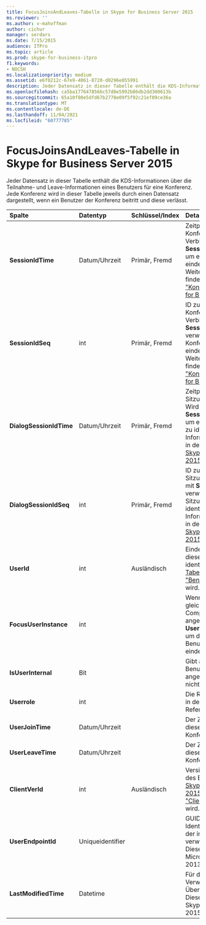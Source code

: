 ```yaml
---
title: FocusJoinsAndLeaves-Tabelle in Skype for Business Server 2015
ms.reviewer: ''
ms.author: v-mahoffman
author: cichur
manager: serdars
ms.date: 7/15/2015
audience: ITPro
ms.topic: article
ms.prod: skype-for-business-itpro
f1.keywords:
- NOCSH
ms.localizationpriority: medium
ms.assetid: e6f0212c-67e9-4061-8720-d0296e855991
description: Jeder Datensatz in dieser Tabelle enthält die KDS-Informationen über die Teilnahme- und Leave-Informationen eines Benutzers für eine Konferenz. Jede Konferenz wird in dieser Tabelle jeweils durch einen Datensatz dargestellt, wenn ein Benutzer der Konferenz beitritt und diese verlässt.
ms.openlocfilehash: ca5ba1776478566c57d8e5992b86db2dd300613b
ms.sourcegitcommit: 65a10f80e5dfd67b2778e09f5f92c21ef09ce36a
ms.translationtype: MT
ms.contentlocale: de-DE
ms.lasthandoff: 11/04/2021
ms.locfileid: "60777785"
---
```

# <a name="focusjoinsandleaves-table-in-skype-for-business-server-2015"></a>FocusJoinsAndLeaves-Tabelle in Skype for Business Server 2015
 
Jeder Datensatz in dieser Tabelle enthält die KDS-Informationen über die Teilnahme- und Leave-Informationen eines Benutzers für eine Konferenz. Jede Konferenz wird in dieser Tabelle jeweils durch einen Datensatz dargestellt, wenn ein Benutzer der Konferenz beitritt und diese verlässt.
  
|**Spalte**|**Datentyp**|**Schlüssel/Index**|**Details**|
|:-----|:-----|:-----|:-----|
|**SessionIdTime** <br/> |Datum/Uhrzeit  <br/> |Primär, Fremd  <br/> |Zeitpunkt der Konferenzinstanz. Wird in Verbindung mit **SessionIdSeq** verwendet, um eine Konferenzinstanz eindeutig zu identifizieren. Weitere Informationen finden Sie in der [Tabelle "Konferenzen" in Skype for Business Server 2015.](conferences.md) <br/> |
|**SessionIdSeq** <br/> |int  <br/> |Primär, Fremd  <br/> |ID zur Identifikation der Konferenzinstanz. Wird in Verbindung mit **SessionIdTime** verwendet, um eine Konferenzinstanz eindeutig zu identifizieren. Weitere Informationen finden Sie in der [Tabelle "Konferenzen" in Skype for Business Server 2015.](conferences.md) <br/> |
|**DialogSessionIdTime** <br/> |Datum/Uhrzeit  <br/> |Primär, Fremd  <br/> |Zeitpunkt der Sitzungsanforderung. Wird zusammen mit **SessionIdSeq** verwendet, um eine Sitzung eindeutig zu identifizieren. Weitere Informationen finden Sie in der [Dialogs-Tabelle in Skype for Business Server 2015.](dialogs.md) <br/> |
|**DialogSessionIdSeq** <br/> |int  <br/> |Primär, Fremd  <br/> |ID zur Identifikation der Sitzung. Wird zusammen mit **SessionIdTime** verwendet, um eine Sitzung eindeutig zu identifizieren. Weitere Informationen finden Sie in der [Dialogs-Tabelle in Skype for Business Server 2015.](dialogs.md) <br/> |
|**UserId** <br/> |int  <br/> |Ausländisch  <br/> |Eindeutige Nummer, die diesen Benutzer identifiziert, auf die in der [Tabelle "Benutzer"](users.md)verwiesen wird.  <br/> |
|**FocusUserInstance** <br/> |int  <br/> ||Wenn ein Benutzer gleichzeitig auf mehreren Computern oder Geräten angemeldet ist, wird **UserInstance** verwendet, um die Kombination aus Benutzer und Gerät eindeutig zu identifizieren. <br/> |
|**IsUserInternal** <br/> |Bit  <br/> | <br/> |Gibt an, ob sich der Benutzer intern angemeldet hat oder nicht.  <br/> |
|**Userrole** <br/> |int  <br/> | <br/> |Die Rolle dieses Benutzers in der Konferenz, z. B. Referent oder Teilnehmer.  <br/> |
|**UserJoinTime** <br/> |Datum/Uhrzeit  <br/> | <br/> |Der Zeitpunkt, an dem dieser Benutzer der Konferenz beitritt.  <br/> |
|**UserLeaveTime** <br/> |Datum/Uhrzeit  <br/> | <br/> |Der Zeitpunkt, zu dem dieser Benutzer die Konferenz verlässt.  <br/> |
|**ClientVerId** <br/> |int  <br/> |Ausländisch  <br/> |Version der Clientsoftware des Benutzers, auf die [in Skype for Business Server 2015 auf die Tabelle "ClientVersions"](clientversions.md)verwiesen wird.  <br/> |
|**UserEndpointId** <br/> |Uniqueidentifier  <br/> ||GUID (Globally Unique Identifier) des endpunkts, der in der Konferenz verwendet wird.  <br/> Dieses Feld wurde in Microsoft Lync Server 2013 eingeführt.  <br/> |
|**LastModifiedTime** <br/> |Datetime  <br/> ||Für die interne Verwendung durch den Überwachungsdienst.  <br/> Dieses Feld wurde in Skype for Business Server 2015 eingeführt.  <br/> |
   

